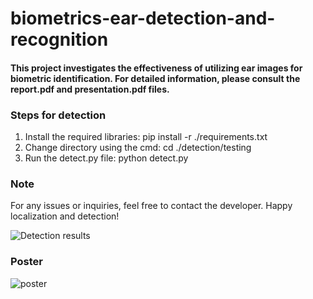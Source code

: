 # biometrics-ear-detection-and-recognition

#### This project investigates the effectiveness of utilizing ear images for biometric identification. For detailed information, please consult the report.pdf and presentation.pdf files.

### Steps for detection

1. Install the required libraries: pip install -r ./requirements.txt
2. Change directory using the cmd: cd ./detection/testing
3. Run the detect.py file: python detect.py

### Note
For any issues or inquiries, feel free to contact the developer.
Happy localization and detection!

![Detection results](https://github.com/sakshamsds/biometrics-ear-detection-and-recognition/detection/detection_results_2.jpg)

### Poster
![poster](https://github.com/sakshamsds/biometrics-ear-detection-and-recognition/assets/42541692/ddeb823b-864c-4be1-b8f3-5d1ed604bd36)
